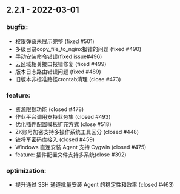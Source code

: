 
## 2.2.1 - 2022-03-01 


### bugfix: 
  * 权限弹窗未展示完整 (fixed #501)
  * 多级目录copy_file_to_nginx报错的问题 (fixed #490)
  * 手动安装命令错误(fixed issue#496)
  * 云区域相关接口报错修复 (fixed #499)
  * 版本日志路由错误问题 (fixed #489)
  * 旧版本非标准路径crontab清理 (close #473)

### feature: 
  * 资源限额功能 (closed #478)
  * 作业平台调用支持业务集 (closed #493)
  * 优化插件配置模板扩充方式 (close #518)
  * ZK账号加密支持多操作系统工具区分 (closed #448)
  * 铁将军密码库接入 (closed #459)
  * Windows 直连安装 Agent 支持 Cygwin (closed #475)
  * feature: 插件配置文件支持多系统(close #392)

### optimization: 
  * 提升通过 SSH 通道批量安装 Agent 的稳定性和效率 (closed #463)
